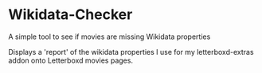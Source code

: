 # Wikidata-Checker
A simple tool to see if movies are missing Wikidata properties

Displays a 'report' of the wikidata properties I use for my letterboxd-extras addon onto Letterboxd movies pages.
